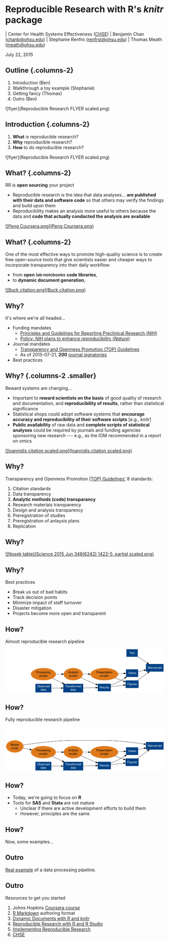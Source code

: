 # Reproducible Research with R's *knitr* package
| Center for Health Systems Effectiveness ([CHSE](http://www.ohsu.edu/xd/research/centers-institutes/center-for-health-systems-effectiveness/))
| Benjamin Chan (chanb@ohsu.edu)
| Stephanie Renfro (renfrst@ohsu.edu)
| Thomas Meath (meath@ohsu.edu)
  
July 22, 2015  


## Outline {.columns-2}

1. Introduction (Ben)
2. Walkthrough a toy example (Stephanie)
3. Getting fancy (Thomas)
4. Outro (Ben)

![flyer](Reproducible Research FLYER scaled.png)


## Introduction {.columns-2}

1. **What** is reproducible research?
2. **Why** reproducible research?
3. **How** to do reproducible research?

![flyer](Reproducible Research FLYER scaled.png)


## What? {.columns-2}

RR is **open sourcing** your project

* Reproducible research is the idea that data analyses... **are published with their data and software code** so that others may verify the findings and build upon them
* Reproducibility makes an analysis more useful to others because the data and **code that actually conducted the analysis are available**

[![Peng Coursera.png](Peng Coursera.png)](https://www.coursera.org/course/repdata)


## What? {.columns-2}

One of the most effective ways to promote high-quality science is to create free open-source tools that give scientists easier and cheaper ways to incorporate transparency into their daily workflow: 

* from **open** ~~lab notebooks~~ **code libraries**, 
* to **dynamic document generation**,

[![Buck citation.png](Buck citation.png)](http://www.sciencemag.org/content/348/6242/1403.full)


## Why?

It's where we're all headed...

* Funding mandates
    * [Principles and Guidelines for Reporting Preclinical Research (*NIH*)](http://www.nih.gov/science/reproducibility/principles-guidelines.htm)
    * [Policy: NIH plans to enhance reproducibility (*Nature*)](http://www.nature.com/news/policy-nih-plans-to-enhance-reproducibility-1.14586)
* Journal mandates
    * [Transparency and Openness Promotion (TOP) Guidelines](http://centerforopenscience.org/top/)
    * As of 2015-07-21, **200** [journal signatories](http://centerforopenscience.org/top/#journals)
* Best practices


## Why? {.columns-2 .smaller}

Reward systems are changing...

* Important to **reward scientists on the basis** of good quality of research and documentation, and **reproducibility of results**, rather than statistical significance
* Statistical shops could adopt software systems that **encourage accuracy and reproducibility of their software scripts** [e.g., *knitr*]
* **Public availability** of raw data and **complete scripts of statistical analyses** could be required by journals and funding agencies sponsoring new research --- e.g., as the IOM recommended in a report on omics  

[![Ioannidis citation scaled.png](Ioannidis citation scaled.png)](http://www.sciencedirect.com/science/article/pii/S0140673613622278)


## Why?

Transparency and Openness Promotion [(TOP) Guidelines'](http://centerforopenscience.org/top/) 8 standards:

1. Citation standards
2. Data transparency
3. **Analytic methods (code) transparancy**
4. Research materials transparency
5. Design and analysis transparency
6. Preregistration of studies
7. Preregistration of anlaysis plans
8. Replication


## Why?

[![Nosek table](Science 2015 Jun 348(6242) 1422-5, partial scaled.png)](http://www.sciencemag.org/content/348/6242/1422.full)


## Why?

Best practices

* Break us out of bad habits
* Track decision points
* Minimize impact of staff turnover
* Disaster mitigation
* Projects become more open and transparent


## How?



Almost reproducible research pipeline

![pipelineAlmostReproducible.svg](pipelineAlmostReproducible.svg)


## How?

Fully reproducible research pipeline

![pipelineFullyReproducible.svg](pipelineFullyReproducible.svg)


## How?

* Today, we're going to focus on **R**
* Tools for **SAS** and **Stata** are not mature 
    * Unclear if there are active development efforts to build them
    * However, principles are the same


## How?

Now, some examples...




## Outro

[Real example](MASTER.html) of a data processing pipeline.


## Outro

Resources to get you started

1. Johns Hopkins [Coursera course](https://www.coursera.org/course/repdata)
2. [R Markdown](http://rmarkdown.rstudio.com/) authoring format
3. [Dynamic Documents with R and knitr](https://www.crcpress.com/Dynamic-Documents-with-R-and-knitr-Second-Edition/Xie/9781498716963)
3. [Reproducible Research with R and R Studio](http://christophergandrud.github.io/RepResR-RStudio/)
3. [Implementing Reproducible Research](https://osf.io/s9tya/wiki/home/)
2. [CHSE](http://www.ohsu.edu/xd/research/centers-institutes/center-for-health-systems-effectiveness/)
